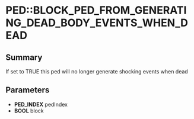 # PED::BLOCK_PED_FROM_GENERATING_DEAD_BODY_EVENTS_WHEN_DEAD

## Summary
If set to TRUE this ped will no longer generate shocking events when dead

## Parameters
* **PED_INDEX** pedIndex
* **BOOL** block